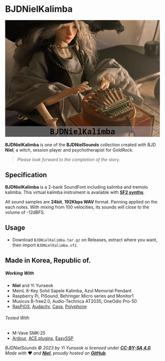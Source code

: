 # BJDNielKalimba

![BJDNielKalimba](https://github.com/YGGDRASIL-STUDIO/BJDNielSounds/blob/main/images/BJDNielKalimba.png)

**BJDNielKalimba** is one of the **BJDNielSounds** collection created with BJD **Niel**, a witch, session player and psychotherapist for GoldRock.

>_Please look forward to the completion of the story._

## Specification

**BJDNielKalimba** is a 2-bank SoundFont including kalimba and tremolo kalimba. This virtual kalimba instrument is available with **[SF2 synths](https://www.fluidsynth.org/)**.

All sound samples are **24bit**, **192Kbps WAV** format. Panning applied on the each notes. With mixing from 100 velocities, its sounds will close to the volume of -12dBFS.

## Usage

- Download `BJDNielKalimba.tar.gz` on Releases, extract where you want, then import `BJDNielKalimba.sf2`.

## Made in Korea, Republic of.

##### Working With

- **Niel** and Yi Yunseok
- MeinL 8-Key Solid Sapele Kalimba, Azul Memorial Pendant
- Raspberry Pi, PiSound, Behringer Micro series and Monitor1
- Musicus B-free2.0, Audio-Technica AT2035, OneOdio Pro-50
- [RasPiOS](https://www.raspberrypi.com/software/), [Audacity](https://www.audacityteam.org/), [Cava](https://github.com/karlstav/cava), [Polyphone](https://www.polyphone-soundfonts.com/)

###### Tested With

- M-Vave SMK-25
- [Ardour](https://ardour.org/), [ACE plugins](https://manual.ardour.org/plugins-filters/), [EasySSP](https://au.tomatl.org/)

_BJDNielSounds :copyright: 2023 by Yi Yunseok is licensed under **[CC-BY-SA 4.0](https://creativecommons.org/licenses/by-sa/4.0/)**. Made with :heart: and **[Niel](https://s.click.aliexpress.com/e/_oDj63f7)**, proudly hosted on **[GitHub](https://github.com/)**._

